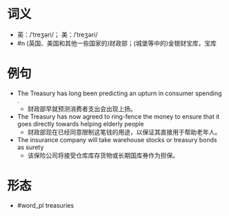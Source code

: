 # 词义
- 英：/ˈtreʒəri/； 美：/ˈtreʒəri/
- #n (英国、美国和其他一些国家的)财政部；(城堡等中的)金银财宝库，宝库
# 例句
- The Treasury has long been predicting an upturn in consumer spending .
	- 财政部早就预测消费者支出会出现上扬。
- The Treasury has now agreed to ring-fence the money to ensure that it goes directly towards helping elderly people
	- 财政部现在已经同意限制这笔钱的用途，以保证其直接用于帮助老年人。
- The insurance company will take warehouse stocks or treasury bonds as surety
	- 该保险公司将接受仓库库存货物或长期国库券作为担保。
# 形态
- #word_pl treasuries
